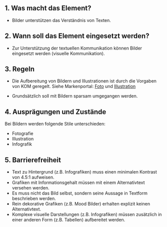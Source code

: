 ## 1. Was macht das Element?
*   Bilder unterstützen das Verständnis von Texten.

## 2. Wann soll das Element eingesetzt werden?
*   Zur Unterstützung der textuellen Kommunikation können Bilder eingesetzt werden (visuelle Kommunikation).

## 3. Regeln
*   Die Aufbereitung von Bildern und Illustrationen ist durch die Vorgaben von KOM geregelt. Siehe Markenportal: [Foto](https://company.sbb.ch/de/ueber-die-sbb/profil/sbb-markenportal/kommunikation/foto.html) und [Illustration](https://company.sbb.ch/de/ueber-die-sbb/profil/sbb-markenportal/kommunikation/illustrationen.html)

*   Grundsätzlich soll mit Bildern sparsam umgegangen werden.

## 4. Ausprägungen und Zustände

<label class="switch" style="display:none"><input type="checkbox"><span class="slider round"></span></label>


Bei Bildern werden folgende Stile unterschieden:
*   Fotografie
*   Illustration
*   Infografik

## 5. Barrierefreiheit
* Text zu Hintergrund (z.B. Infografiken) muss einen minimalen Kontrast von 4.5:1 aufweisen.
* Grafiken mit Informationsgehalt müssen mit einem Alternativtext versehen werden.
* Es muss nicht das Bild selbst, sondern seine Aussage in Textform beschrieben werden.
* Rein dekorative Grafiken (z.B. Mood Bilder) erhalten explizit keinen Alternativtext. 
* Komplexe visuelle Darstellungen (z.B. Infografiken) müssen zusätzlich in einer anderen Form (z.B. Tabellen) aufbereitet werden.